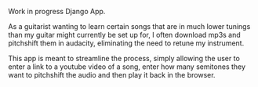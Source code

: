 Work in progress Django App.

As a guitarist wanting to learn certain songs that are in much lower tunings than my guitar might currently be set up for, I often download mp3s and pitchshift them in audacity, eliminating the need to retune my instrument.

This app is meant to streamline the process, simply allowing the user to enter a link to a youtube video of a song, enter how many semitones they want to pitchshift the audio and then play it back in the browser.
